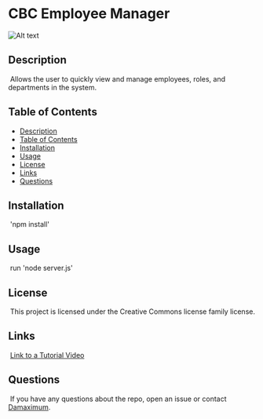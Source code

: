 
# CBC Employee Manager

![Alt text](https://img.shields.io/badge/License-Creative-Commons-license-family-brightgreen "Creative Commons license family")

## Description
​
Allows the user to quickly view and manage employees, roles, and departments in the system.
​
## Table of Contents

* [Description](#description)
* [Table of Contents](#table-of-contents)
* [Installation](#installation)
* [Usage](#usage)
* [License](#license)
* [Links](#links)
* [Questions](#questions)

## Installation
​
'npm install'
​
## Usage
​
run 'node server.js'
​
## License
​
This project is licensed under the Creative Commons license family license.
  
## Links
​
[Link to a Tutorial Video](https://drive.google.com/file/d/1TU3eT8wKy8w5TJfAbnHuBoa0RER6WM7i/view)

## Questions
​
If you have any questions about the repo, open an issue or contact [Damaximum](https://github.com/Damaximum).
    